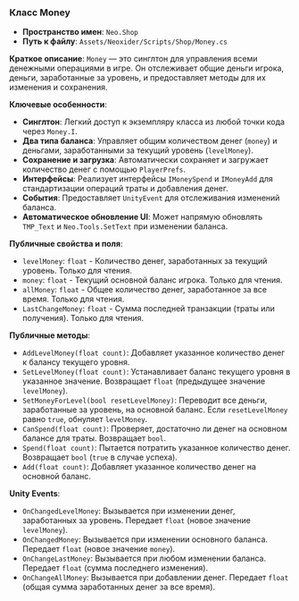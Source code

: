 ﻿### Класс Money
- **Пространство имен**: `Neo.Shop`
- **Путь к файлу**: `Assets/Neoxider/Scripts/Shop/Money.cs`

**Краткое описание**:
`Money` — это синглтон для управления всеми денежными операциями в игре. Он отслеживает общие деньги игрока, деньги, заработанные за уровень, и предоставляет методы для их изменения и сохранения.

**Ключевые особенности**:
- **Синглтон**: Легкий доступ к экземпляру класса из любой точки кода через `Money.I`.
- **Два типа баланса**: Управляет общим количеством денег (`money`) и деньгами, заработанными за текущий уровень (`levelMoney`).
- **Сохранение и загрузка**: Автоматически сохраняет и загружает количество денег с помощью `PlayerPrefs`.
- **Интерфейсы**: Реализует интерфейсы `IMoneySpend` и `IMoneyAdd` для стандартизации операций траты и добавления денег.
- **События**: Предоставляет `UnityEvent` для отслеживания изменений баланса.
- **Автоматическое обновление UI**: Может напрямую обновлять `TMP_Text` и `Neo.Tools.SetText` при изменении баланса.

**Публичные свойства и поля**:
- `levelMoney`: `float` - Количество денег, заработанных за текущий уровень. Только для чтения.
- `money`: `float` - Текущий основной баланс игрока. Только для чтения.
- `allMoney`: `float` - Общее количество денег, заработанное за все время. Только для чтения.
- `LastChangeMoney`: `float` - Сумма последней транзакции (траты или получения). Только для чтения.

**Публичные методы**:
- `AddLevelMoney(float count)`: Добавляет указанное количество денег к балансу текущего уровня.
- `SetLevelMoney(float count)`: Устанавливает баланс текущего уровня в указанное значение. Возвращает `float` (предыдущее значение `levelMoney`).
- `SetMoneyForLevel(bool resetLevelMoney)`: Переводит все деньги, заработанные за уровень, на основной баланс. Если `resetLevelMoney` равно `true`, обнуляет `levelMoney`.
- `CanSpend(float count)`: Проверяет, достаточно ли денег на основном балансе для траты. Возвращает `bool`.
- `Spend(float count)`: Пытается потратить указанное количество денег. Возвращает `bool` (`true` в случае успеха).
- `Add(float count)`: Добавляет указанное количество денег на основной баланс.

**Unity Events**:
- `OnChangedLevelMoney`: Вызывается при изменении денег, заработанных за уровень. Передает `float` (новое значение `levelMoney`).
- `OnChangedMoney`: Вызывается при изменении основного баланса. Передает `float` (новое значение `money`).
- `OnChangeLastMoney`: Вызывается при любом изменении баланса. Передает `float` (сумма последнего изменения).
- `OnChangeAllMoney`: Вызывается при добавлении денег. Передает `float` (общая сумма заработанных денег за все время).
